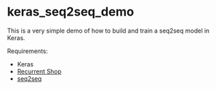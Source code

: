 # keras_seq2seq_demo
This is a very simple demo of how to build and train a seq2seq model in Keras.

Requirements:

- Keras
- [Recurrent Shop](https://github.com/farizrahman4u/recurrentshop)
- [seq2seq](https://github.com/farizrahman4u/seq2seq)
